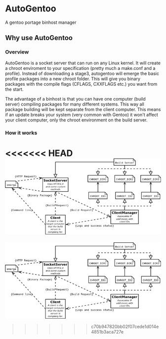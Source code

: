 # AutoGentoo
A gentoo portage binhost manager


## Why use AutoGentoo
### Overview
AutoGentoo is a socket server that can run on any Linux kernel. It will create a chroot enviroment to your specification (pretty much a make.conf and a profile).
Instead of downloading a stage3, autogentoo will emerge the basic profile packages into a new chroot folder. This will
give you binary packages with the compile flags (CFLAGS, CXXFLAGS etc.) you want from the start. 

The advantage of a binhost
is that you can have one computer (build server) compiling packages for many different systems. This way all package building
will be kept separate from the client computer. This means if an update breaks your system (very common with Gentoo) it won't
affect your client computer, only the chroot environment on the build server.

### How it works
<<<<<<< HEAD
![alt text](https://raw.githubusercontent.com/AutoGentoo/AutoGentoo/master/resources/autogentoo.png)
=======
![alt text](https://raw.githubusercontent.com/AutoGentoo/AutoGentoo/develop/resources/autogentoo.png)
>>>>>>> c70b947820bb02f07cede1d014e4851b3aca727e
